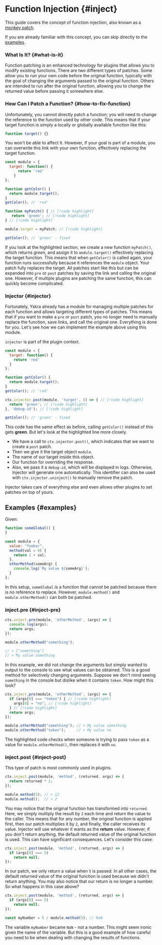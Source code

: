 # Function Injection {#inject}

This guide covers the concept of function injection, also known as a [monkey patch](https://en.wikipedia.org/wiki/Monkey_patch).

If you are already familiar with this concept, you can skip directly to the [examples](#examples).

### What Is It? {#what-is-it}

Function patching is an enhanced technology for plugins that allows you to modify existing functions. There are two different types of patches. Some allow you to run your own code before the original function, typically with the goal of changing the arguments passed to the original function. Others are intended to run after the original function, allowing you to change the returned value before passing it somewhere else.

### How Can I Patch a Function? {#how-to-fix-function}

Unfortunately, you cannot directly patch a function; you will need to change the reference to the function used by other code. This means that if your target function is simply a locally or globally available function like this:

```js
function target() {}
```

You won't be able to affect it. However, if your goal is part of a module,
you can overwrite this link with your own function, effectively replacing the target function.

```js
const module = {
  target: function() {
      return 'red'
    }
};

function getColor() {
  return module.target();
}
getColor(); // 'red'

function myPatch() { // [!code highlight]
   return 'green'; // [!code highlight]
} // [!code highlight]

module.target = myPatch; // [!code highlight]

getColor(); // 'green' - fixed
```

If you look at the highlighted section, we create a new function `myPatch()`, which returns _green_, and assign it to `module.target()` effectively replacing the target function.
This means that when `getColor()` is called again, your function runs successfully because it references the `module` object.
Your patch fully replaces the target. All patches start like this but can be expanded into `pre` or `post` patches by saving the link and calling the original one.
However, if multiple plugins are patching the same function, this can quickly become complicated.

### Injector {#injector}

Fortunately, Yskra already has a module for managing multiple patches for each function and allows targeting different types of patches.
This means that if you want to make a `pre` or `post` patch, you no longer need to manually replace the function, save links, and call the original one.
Everything is done for you. Let's see how we can implement the example above using this module.

`injector` is part of the plugin context.

```js
const module = {
  target: function() {
    return 'red'
  }
};

function getColor() {
  return module.target();
}
getColor(); // 'red'

ctx.injector.post(module, 'target', () => { // [!code highlight]
  return 'green'; // [!code highlight]
}, 'debug-id'); // [!code highlight]

getColor(); // 'green' - fixed
```

This code has the same effect as before, calling `getColor()` instead of this gets **green**.
But let's look at the highlighted line more closely.
- We have a call to `ctx.injector.post()`, which indicates that we want to create a `post` patch.
- Then we give it the target object `module`.
- The name of our target inside this object.
- Our function for overriding the response.
- Also, we pass it a `debug-id`, which will be displayed in logs.
  Otherwise, Injector will generate one automatically. This identifier can also be used with `ctx.injector.uninject()` to manually remove the patch.

Injector takes care of everything else and even allows other plugins to set patches on top of yours.

## Examples {#examples}

Given:
```js :line-numbers
function someGlobal() {
}

const module = {
  value: "foobar",
  method(val = 0) {
    return 1 + val;
  },
  otherMethod(someArg) {
    console.log(`My value ${someArg}`);
  }
};
```
In this setup, `someGlobal` is a function that cannot be patched because there is no reference to replace.
However, `module.method()` and `module.otherMethod()` can both be patched.

### inject.pre {#inject-pre}

```js
ctx.inject.pre(module, 'otherMethod', (args) => {
  console.log(args);
  return args;
});

module.otherMethod("something");

// > ["something"]
// > My value something
```
In this example, we did not change the arguments but simply wanted to output to the console to see what values can be obtained.
This is a good method for selectively changing arguments. Suppose we don't mind seeing `something` in the console but dislike when it contains `token`. How might this look?

```js
ctx.inject.pre(module, 'otherMethod', (args) => {
  if (args[0] === "token") { // [!code highlight]
    args[0] = "no"; // [!code highlight]
  } // [!code highlight]
  return args;
});

module.otherMethod("something"); // > My value something
module.otherMethod("token");     // > My value no
```
The highlighted code checks when someone is trying to pass `token` as a value for `module.otherMethod()`, then replaces it with `no`.

### inject.post {#inject-post}

This type of patch is most commonly used in plugins.

```js
ctx.inject.post(module, 'method', (returned, args) => {
  return returned * 2;
});

module.method(5); // > 12
module.method();  // > 2
```
You may notice that the original function has transformed into `returned`.
Here, we simply multiply the result by `2` each time and return the value to the caller.
This means that for any number, the original function is applied first, then our patch multiplies it by `2`, and finally, the caller receives its value.
Injector will use whatever it wants as the **return** value.
However, if you don't return anything, the default returned value of the original function is used. This can have significant consequences. Let's consider this case:

```js
ctx.inject.post(module, 'method', (returned, args) => {
  if (args[0] === 5) 
    return null;
});
```
In our patch, we only return a value when `5` is passed. In all other cases, the default returned value of the original function is used because we didn't return anything.
You may also notice that our return is no longer a number. So what happens in this case above?

```js
ctx.inject.post(module, 'method', (returned, args) => {
  if (args[0] === 5) 
    return null;
});

const myNumber = 5 / module.method(5); // NaN
```

The variable `myNumber` became `NaN` - not a number. This might seem ironic given the name of the variable.
But this is a good example of how careful you need to be when dealing with changing the results of functions.
